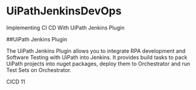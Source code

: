 # UiPathJenkinsDevOps
Implementing CI CD With UiPath Jenkins Plugin


##UiPath Jenkins Plugin

The UiPath Jenkins Plugin allows you to integrate RPA development and Software Testing with UiPath into Jenkins.
It provides build tasks to pack UiPath projects into nuget packages, deploy them to Orchestrator and run Test Sets on Orchestrator.

CICD 11
